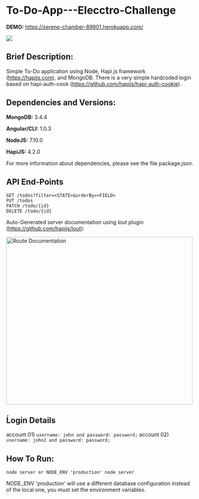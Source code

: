 # To-Do-App---Elecctro-Challenge

**DEMO:** https://serene-chamber-89901.herokuapp.com/

![](http://imgur.com/oODRN76.gif)

## Brief Description:

Simple To-Do application using Node, Hapi.js framework (https://hapijs.com), and MongoDB. There is a very simple hardcoded login based on hapi-auth-cook (https://github.com/hapijs/hapi-auth-cookie).

## Dependencies and Versions:

**MongoDB:** 3.4.4

**Angular/CLI:** 1.0.3

**NodeJS:** 7.10.0

**HapiJS:** 4.2.0

For more information about dependencies, please see the file package.json.

## API End-Points

```
GET /todos?filter=<STATE>&orderBy=<FIELD>
PUT /todos
PATCH /todo/{id}
DELETE /todo/{id}
```

Auto-Generated server documentation using *lout* plugin (https://github.com/hapijs/lout):

<img src="http://imgur.com/0J4rf0F.png" alt="Route Documentation" width="500" height="450"/>

## Ĺogin Details
account 01) 
``
username: john and password: password;
``
account 02) 
``
username: john2 and password: password;
``
## How To Run:

```
node server or NODE_ENV 'production' node server
```

NODE_ENV 'production' will use a different database configuration instead of the local one, you must set the environment variables.